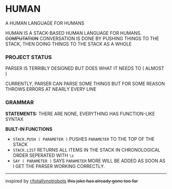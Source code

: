 # HUMAN
A HUMAN LANGUAGE FOR HUMANS

HUMAN IS A STACK-BASED HUMAN LANGUAGE FOR HUMANS. ~~COMPUTATION~~ CONVERSATION IS DONE BY PUSHING THINGS TO THE STACK, THEN 
DOING THINGS TO THE STACK AS A WHOLE

### PROJECT STATUS
PARSER IS TERRIBLY DESIGNED BUT DOES WHAT IT NEEDS TO ( ALMOST )

CURRENTLY, PARSER CAN PARSE SOME THINGS BUT FOR SOME REASON THROWS ERRORS AT NEARLY EVERY LINE

### GRAMMAR

**STATEMENTS:**
THERE ARE NONE, EVERYTHING HAS FUNCTION-LIKE SYNTAX

**BUILT-IN FUNCTIONS**
- `STACK.PUSH ( PARAMETER )` PUSHES `PARAMETER` TO THE TOP OF THE STACK
- `STACK.LIST` RETURNS ALL ITEMS IN THE STACK IN CHRONOLOGICAL ORDER SEPERATED WITH `\s`
- `SAY ( PARAMETER )` SAYS `PARAMETER`
MORE WILL BE ADDED AS SOON AS I GET THE PARSER WORKING CORRECTLY.

---
inspired by [r/totallynotrobots](http://reddit.com/r/totallynotrobots)
~~this joke has already gone too far~~
